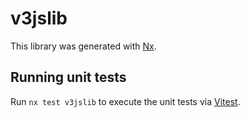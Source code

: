 # v3jslib

This library was generated with [Nx](https://nx.dev).

## Running unit tests

Run `nx test v3jslib` to execute the unit tests via [Vitest](https://vitest.dev/).

